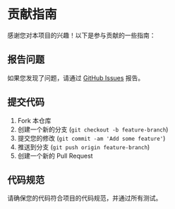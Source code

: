 # 贡献指南

感谢您对本项目的兴趣！以下是参与贡献的一些指南：

## 报告问题

如果您发现了问题，请通过 [GitHub Issues](https://github.com/JackSho/Comment/issues) 报告。

## 提交代码

1. Fork 本仓库
2. 创建一个新的分支 (`git checkout -b feature-branch`)
3. 提交您的修改 (`git commit -am 'Add some feature'`)
4. 推送到分支 (`git push origin feature-branch`)
5. 创建一个新的 Pull Request

## 代码规范

请确保您的代码符合项目的代码规范，并通过所有测试。
